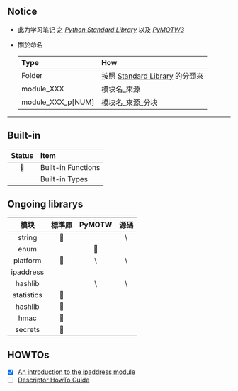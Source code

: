 ## Notice 
- 此为学习笔记 之 [*Python Standard Library*](https://docs.python.org/3/library/) 以及 [*PyMOTW3*](https://pymotw.com/3/)
- 關於命名 
    
    | Type | How | 
    | :---- | :---- | 
    | Folder | 按照 [Standard Library](https://docs.python.org/3/library/index.html) 的分類來 | 
    | module_XXX | 模块名_來源 | 
    | module_XXX_p[NUM] | 模块名_來源_分块 | 

<hr>

## Built-in 

| Status | Item | 
| :---: | :--- | 
| 🤪 | Built-in Functions |
| | Built-in Types | 

## Ongoing librarys 

| 模块 | 標準庫 | PyMOTW | 源碼 | 
| :---: | :---: | :---: | :---: |
| string | 🤪 |  | \ |
| enum |  | 🤪 |  |
| platform | 🤪 | \ | \ |
| ipaddress |  |  |  | 
| hashlib |  | \ | \ | 
| statistics | 🤪 |  |  |  
| hashlib | 🤪 |  |  |  
| hmac | 🤪 |  |  |  
| secrets | 🤪 |  |  |  
    
## HOWTOs

- [x] [An introduction to the ipaddress module](https://docs.python.org/3/howto/ipaddress.html)
- [ ] [Descriptor HowTo Guide](https://docs.python.org/3/howto/descriptor.html)